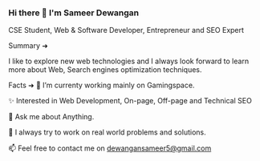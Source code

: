 ### Hi there 👋 I'm Sameer Dewangan

CSE Student, Web & Software Developer, Entrepreneur and SEO Expert

Summary ➜

I like to explore new web technologies and I always look forward to learn more about Web, Search engines optimization techniques.

Facts ➜
 🔭 I’m currenty working mainly on Gamingspace.
 
 ✨ Interested in Web Development, On-page, Off-page and Technical SEO
 
 💬 Ask me about Anything.
 
 👾 I always try to work on real world problems and solutions.
         
📫 Feel free to contact me on dewangansameer5@gmail.com
<!--
**Sameerda2/Sameerda2** is a ✨ _special_ ✨ repository because its `README.md` (this file) appears on your GitHub profile.

Here are some ideas to get you started:

- 🔭 I’m currently working on ...
- 🌱 I’m currently learning ...
- 👯 I’m looking to collaborate on ...
- 🤔 I’m looking for help with ...
- 💬 Ask me about ...
- 📫 How to reach me: ...
- 😄 Pronouns: ...
- ⚡ Fun fact: ...
-->
